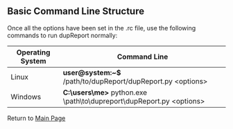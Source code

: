 

## Basic Command Line Structure

Once all the options have been set in the .rc file, use the following commands to run dupReport normally:

| Operating System | Command Line                                                 |
| ---------------- | ------------------------------------------------------------ |
| Linux            | **user@system:~$** /path/to/dupReport/dupReport.py \<options> |
| Windows          | **C:\users\me>** python.exe \path\to\dupreport\dupReport.py \<options> |





Return to [Main Page](readme.md)